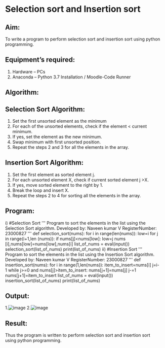 # Selection sort and Insertion sort
## Aim:
To write a program to perform selection sort and insertion sort using python programming.
## Equipment’s required:
1.	Hardware – PCs
2.	Anaconda – Python 3.7 Installation / Moodle-Code Runner
## Algorithm:
## Selection Sort Algorithm:
1.	Set the first unsorted element as the minimum
2.	For each of the unsorted elements, check if the element < current minimum.
3.	If yes, set the element as the new minimum.
4.	Swap minimum with first unsorted position.
5.	Repeat the steps 2 and 3 for all the elements in the array.
## Insertion Sort Algorithm:
1.	Set the first element as sorted element j.
2.	For each unsorted element X, check if current sorted element j >X.
3.	If yes, move sorted element to the right by 1.
4.	Break the loop and insert X.
5.	Repeat the steps 2 to 4 for sorting all the elements in the array.
## Program:
i)	#Selection Sort
''' 
Program to sort the elements in the list using the Selection Sort algorithm.
Developed by: Naveen kumar V
RegisterNumber: 23000827
'''
def selection_sort(nums):
    for i in range(len(nums)):
        low=i
        for j in range(i+1,len (nums)):
            if nums[j]<nums[low]:
                low=j
        nums [i],nums[low]=nums[low],nums[i]
list_of_nums = eval(input())
selection_sort(list_of_nums)
print(list_of_nums)
ii)	#Insertion Sort
''' 
Program to sort the elements in the list using the Insertion Sort algorithm.
Developed by: Naveen kumar V
RegisterNumber: 23000827
'''
def insertion_sort(nums):
    for i in range(1,len(nums)):
        item_to_insert=nums[i]
        j=i-1
        while j>=0 and nums[j]>item_to_insert:
            nums[j+1]=nums[j]
            j-=1
        nums[j+1]=item_to_insert
list_of_nums = eval(input())
insertion_sort(list_of_nums)
print(list_of_nums)

## Output:
1.![image](https://github.com/Naveenkumarvedarajan/Sorting-Algorithm/assets/147140428/5aed193f-bc57-4d1e-84e5-4b6c627b4c1e)
2.![image](https://github.com/Naveenkumarvedarajan/Sorting-Algorithm/assets/147140428/9c4ad997-0682-4226-9400-624752254331)



## Result:
Thus the program is written to perform selection sort and insertion sort using python programming.
